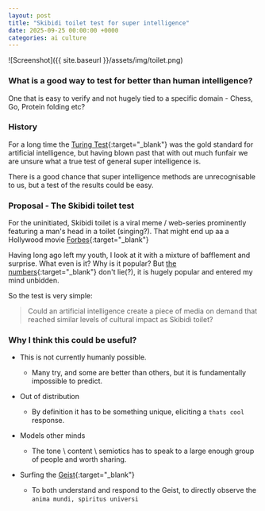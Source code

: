 ```yaml
---
layout: post
title: "Skibidi toilet test for super intelligence"
date: 2025-09-25 00:00:00 +0000
categories: ai culture
---
```


![Screenshot]({{ site.baseurl }}/assets/img/toilet.png)

### What is a good way to test for better than human intelligence?

One that is easy to verify and not hugely tied to a specific domain - Chess, Go, Protein folding etc?

### History

For a long time the [Turing Test](https://en.wikipedia.org/wiki/Turing_test){:target="_blank"} was the gold standard for artificial intelligence, but having blown past that with out much funfair we are unsure what a true test of general super intelligence is.

There is a good chance that super intelligence methods are unrecognisable to us, but a test of the results could be easy.

### Proposal - The Skibidi toilet test

For the uninitiated, Skibidi toilet is a viral meme / web-series prominently featuring a man's head in a toilet (singing?). That might end up aa a Hollywood movie [Forbes](https://www.forbes.com/sites/danidiplacido/2025/05/21/its-official-michael-bay-will-direct-the-skibidi-toilet-movie/){:target="_blank"}

Having long ago left my youth, I look at it with a mixture of bafflement and surprise.  What even is it? Why is it popular?
But [the numbers](https://www.youtube.com/shorts/tzD9OxAHtzU){:target="_blank"} don't lie(?), it is hugely popular and entered my mind unbidden.

So the test is very simple:

> Could an artificial intelligence create a piece of media on demand that reached similar levels of cultural impact as Skibidi toilet?

### Why I think this could be useful?

* This is not currently humanly possible.
  * Many try, and some are better than others, but it is fundamentally impossible to predict.

* Out of distribution
  * By definition it has to be something unique, eliciting a `thats cool` response.

* Models other minds
  * The tone \ content \ semiotics has to speak to a large enough group of people and worth sharing.

* Surfing the [Geist](https://en.wikipedia.org/wiki/Geist){:target="_blank"}
  * To both understand and respond to the Geist, to directly observe the `anima mundi, spiritus universi`

